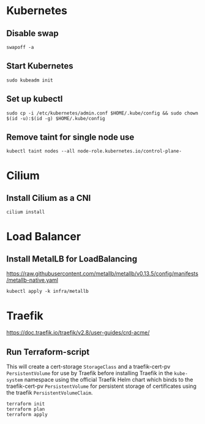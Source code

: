 # Kubernetes

## Disable swap

```shell
swapoff -a
```

## Start Kubernetes

```shell
sudo kubeadm init
```

## Set up kubectl

```shell
sudo cp -i /etc/kubernetes/admin.conf $HOME/.kube/config && sudo chown $(id -u):$(id -g) $HOME/.kube/config
```

## Remove taint for single node use

```shell
kubectl taint nodes --all node-role.kubernetes.io/control-plane-
```

# Cilium

## Install Cilium as a CNI

```shell
cilium install
```

# Load Balancer

## Install MetalLB for LoadBalancing

https://raw.githubusercontent.com/metallb/metallb/v0.13.5/config/manifests/metallb-native.yaml

```shell
kubectl apply -k infra/metallb
```

# Traefik

https://doc.traefik.io/traefik/v2.8/user-guides/crd-acme/

## Run Terraform-script

This will create a cert-storage `StorageClass` and a traefik-cert-pv `PersistentVolume` for use by Traefik before
installing Traefik in the `kube-system` namespace using the official Traefik Helm chart which binds to the
traefik-cert-pv `PersistentVolume` for persistent storage of certificates using the traefik `PersistentVolumeClaim`.

```shell
terraform init
terraform plan
terraform apply
```